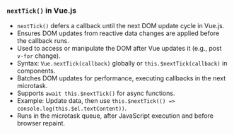 ### `nextTick()` in Vue.js

- `nextTick()` defers a callback until the next DOM update cycle in Vue.js.
- Ensures DOM updates from reactive data changes are applied before the callback runs.
- Used to access or manipulate the DOM after Vue updates it (e.g., post `v-for` change).
- Syntax: `Vue.nextTick(callback)` globally or `this.$nextTick(callback)` in components.
- Batches DOM updates for performance, executing callbacks in the next microtask.
- Supports `await this.$nextTick()` for async functions.
- Example: Update data, then use `this.$nextTick(() => console.log(this.$el.textContent))`.
- Runs in the microtask queue, after JavaScript execution and before browser repaint.